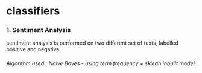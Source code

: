 # classifiers

### 1. Sentiment Analysis
sentiment analysis is performed on two different set of texts, labelled positive and negative.

###### Algorithm used : Naive Bayes - using term frequency + sklean inbuilt model.
